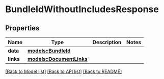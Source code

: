 # BundleIdWithoutIncludesResponse

## Properties

Name | Type | Description | Notes
------------ | ------------- | ------------- | -------------
**data** | [**models::BundleId**](BundleId.md) |  | 
**links** | [**models::DocumentLinks**](DocumentLinks.md) |  | 

[[Back to Model list]](../README.md#documentation-for-models) [[Back to API list]](../README.md#documentation-for-api-endpoints) [[Back to README]](../README.md)



